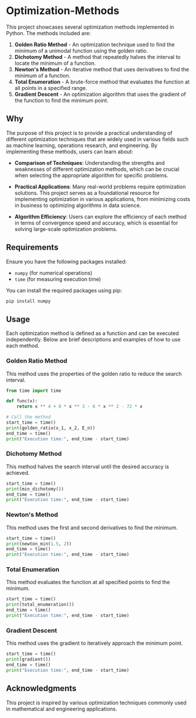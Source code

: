 # Optimization-Methods

This project showcases several optimization methods implemented in Python. The methods included are:

1. **Golden Ratio Method** - An optimization technique used to find the minimum of a unimodal function using the golden ratio.
2. **Dichotomy Method** - A method that repeatedly halves the interval to locate the minimum of a function.
3. **Newton's Method** - An iterative method that uses derivatives to find the minimum of a function.
4. **Total Enumeration** - A brute-force method that evaluates the function at all points in a specified range.
5. **Gradient Descent** - An optimization algorithm that uses the gradient of the function to find the minimum point.

## Why

The purpose of this project is to provide a practical understanding of different optimization techniques that are widely used in various fields such as machine learning, operations research, and engineering. By implementing these methods, users can learn about:

- **Comparison of Techniques**: Understanding the strengths and weaknesses of different optimization methods, which can be crucial when selecting the appropriate algorithm for specific problems.

- **Practical Applications**: Many real-world problems require optimization solutions. This project serves as a foundational resource for implementing optimization in various applications, from minimizing costs in business to optimizing algorithms in data science.

- **Algorithm Efficiency**: Users can explore the efficiency of each method in terms of convergence speed and accuracy, which is essential for solving large-scale optimization problems.

## Requirements

Ensure you have the following packages installed:

- `numpy` (for numerical operations)
- `time` (for measuring execution time)

You can install the required packages using pip:

```bash
pip install numpy
```

## Usage

Each optimization method is defined as a function and can be executed independently. Below are brief descriptions and examples of how to use each method.

### Golden Ratio Method

This method uses the properties of the golden ratio to reduce the search interval.

```python
from time import time

def func(x):
    return x ** 4 + 8 * x ** 3 - 6 * x ** 2 - 72 * x

# Call the method
start_time = time()
print(golden_ratio(x_1, x_2, E_n))
end_time = time()
print("Execution time:", end_time - start_time)
```

### Dichotomy Method

This method halves the search interval until the desired accuracy is achieved.

```python
start_time = time()
print(min_dichotomy())
end_time = time()
print("Execution time:", end_time - start_time)
```

### Newton's Method

This method uses the first and second derivatives to find the minimum.

```python
start_time = time()
print(newton_min(1.5, 2))
end_time = time()
print("Execution time:", end_time - start_time)
```

### Total Enumeration

This method evaluates the function at all specified points to find the minimum.

```python
start_time = time()
print(total_enumeration())
end_time = time()
print("Execution time:", end_time - start_time)
```

### Gradient Descent

This method uses the gradient to iteratively approach the minimum point.

```python
start_time = time()
print(gradient())
end_time = time()
print("Execution time:", end_time - start_time)
```

## Acknowledgments

This project is inspired by various optimization techniques commonly used in mathematical and engineering applications.

